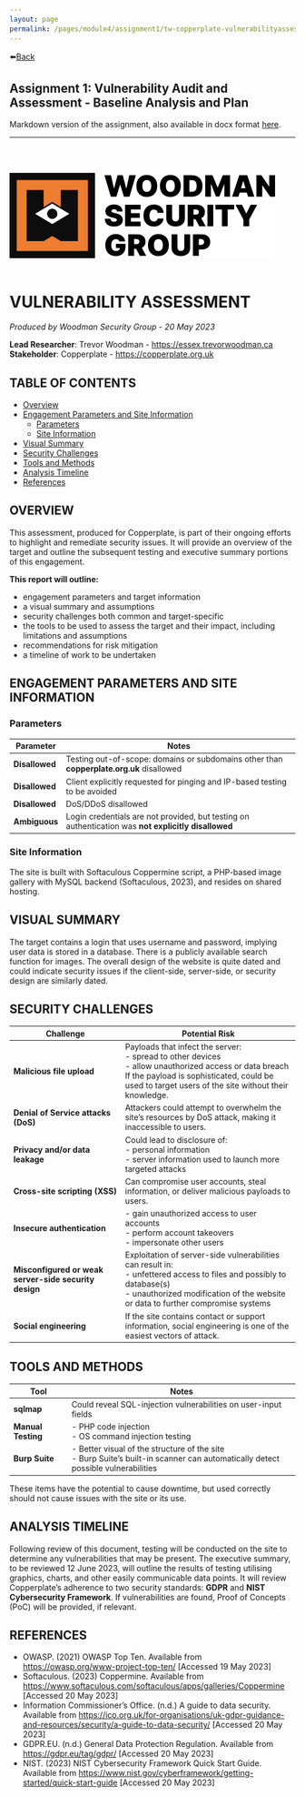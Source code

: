```yaml
---
layout: page
permalink: /pages/module4/assignment1/tw-copperplate-vulnerabilityassessment-m4a1.html
---
```


⬅️[Back](/pages/module4/assignment1/m4a1.html)

## Assignment 1: Vulnerability Audit and Assessment - Baseline Analysis and Plan

Markdown version of the assignment, also available in docx format [here](/pages/module4/assignment1/TW_Copperplate_VulnerabilityAssessment_M4A1.docx).

---

<br/>
<br/>

![WSG text logo](/pages/module4/assets/wsg_text_logo.png)
<br/>
<br/>

# VULNERABILITY ASSESSMENT
_Produced by Woodman Security Group - 20 May 2023_

**Lead Researcher**: Trevor Woodman - https://essex.trevorwoodman.ca  
**Stakeholder**: Copperplate - https://copperplate.org.uk


## TABLE OF CONTENTS

- [Overview](#overview)
- [Engagement Parameters and Site Information](#engagement-parameters-and-site-information)
  - [Parameters](#parameters)
  - [Site Information](#site-information)
- [Visual Summary](#visual-summary)
- [Security Challenges](#security-challenges)
- [Tools and Methods](#tools-and-methods)
- [Analysis Timeline](#analysis-timeline)
- [References](#references)


## OVERVIEW

This assessment, produced for Copperplate, is part of their ongoing efforts to highlight and remediate security issues. It will provide an overview of the target and outline the subsequent testing and executive summary portions of this engagement.

**This report will outline:**
- engagement parameters and target information
- a visual summary and assumptions
- security challenges both common and target-specific
- the tools to be used to assess the target and their impact, including limitations and assumptions
- recommendations for risk mitigation
- a timeline of work to be undertaken


## ENGAGEMENT PARAMETERS AND SITE INFORMATION

### Parameters

| Parameter | Notes |
| --- | --- |
| **Disallowed** | Testing out-of-scope: domains or subdomains other than **copperplate.org.uk** disallowed |
| **Disallowed** | Client explicitly requested for pinging and IP-based testing to be avoided |
| **Disallowed** | DoS/DDoS disallowed |
| **Ambiguous** | Login credentials are not provided, but testing on authentication was **not explicitly disallowed** |

### Site Information

The site is built with Softaculous Coppermine script, a PHP-based image gallery with MySQL backend (Softaculous, 2023), and resides on shared hosting.


## VISUAL SUMMARY

The target contains a login that uses username and password, implying user data is stored in a database. There is a publicly available search function for images. The overall design of the website is quite dated and could indicate security issues if the client-side, server-side, or security design are similarly dated.


## SECURITY CHALLENGES

| Challenge | Potential Risk |
| --- | --- |
| **Malicious file upload** | Payloads that infect the server: <br/> - spread to other devices<br/> - allow unauthorized access or data breach<br/>If the payload is sophisticated, could be used to target users of the site without their knowledge. |
| **Denial of Service attacks (DoS)** | Attackers could attempt to overwhelm the site’s resources by DoS attack, making it inaccessible to users.|
| **Privacy and/or data leakage** | Could lead to disclosure of:<br/>- personal information<br>- server information used to launch more targeted attacks |
| **Cross-site scripting (XSS)** | Can compromise user accounts, steal information, or deliver malicious payloads to users.|
| **Insecure authentication** | - gain unauthorized access to user accounts<br/>- perform account takeovers<br/>- impersonate other users |
| **Misconfigured or weak server-side security design** | Exploitation of server-side vulnerabilities can result in:<br/>- unfettered access to files and possibly to database(s)<br/>- unauthorized modification of the website or data to further compromise systems |
| **Social engineering** | If the site contains contact or support information, social engineering is one of the easiest vectors of attack. |


## TOOLS AND METHODS

| Tool | Notes |
| --- | --- |
| **sqlmap** | Could reveal SQL-injection vulnerabilities on user-input fields |
| **Manual Testing** | - PHP code injection<br/>- OS command injection testing |
| **Burp Suite** | - Better visual of the structure of the site<br/>- Burp Suite’s built-in scanner can automatically detect possible vulnerabilities |

These items have the potential to cause downtime, but used correctly should not cause issues with the site or its use.


## ANALYSIS TIMELINE

Following review of this document, testing will be conducted on the site to determine any vulnerabilities that may be present.
The executive summary, to be reviewed 12 June 2023, will outline the results of testing utilising graphics, charts, and other easily communicable data points. It will review Copperplate’s adherence to two security standards: **GDPR** and **NIST Cybersecurity Framework**. If vulnerabilities are found, Proof of Concepts (PoC) will be provided, if relevant.


## REFERENCES

- OWASP. (2021) OWASP Top Ten. Available from https://owasp.org/www-project-top-ten/ [Accessed 19 May 2023]  
- Softaculous. (2023) Coppermine. Available from https://www.softaculous.com/softaculous/apps/galleries/Coppermine [Accessed 20 May 2023]  
- Information Commissioner’s Office. (n.d.) A guide to data security. Available from https://ico.org.uk/for-organisations/uk-gdpr-guidance-and-resources/security/a-guide-to-data-security/ [Accessed 20 May 2023]  
- GDPR.EU. (n.d.) General Data Protection Regulation. Available from https://gdpr.eu/tag/gdpr/ [Accessed 20 May 2023]  
- NIST. (2023) NIST Cybersecurity Framework Quick Start Guide. Available from https://www.nist.gov/cyberframework/getting-started/quick-start-guide [Accessed 20 May 2023]
